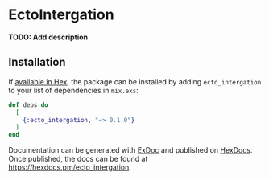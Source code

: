 # EctoIntergation

**TODO: Add description**

## Installation

If [available in Hex](https://hex.pm/docs/publish), the package can be installed
by adding `ecto_intergation` to your list of dependencies in `mix.exs`:

```elixir
def deps do
  [
    {:ecto_intergation, "~> 0.1.0"}
  ]
end
```

Documentation can be generated with [ExDoc](https://github.com/elixir-lang/ex_doc)
and published on [HexDocs](https://hexdocs.pm). Once published, the docs can
be found at <https://hexdocs.pm/ecto_intergation>.

